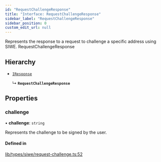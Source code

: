 ```yaml
---
id: "RequestChallengeResponse"
title: "Interface: RequestChallengeResponse"
sidebar_label: "RequestChallengeResponse"
sidebar_position: 0
custom_edit_url: null
---
```


Represents the response to a request to challenge a specific address using SIWE.
 RequestChallengeResponse

## Hierarchy

- [`IResponse`](IResponse.md)

  ↳ **`RequestChallengeResponse`**

## Properties

### challenge

• **challenge**: `string`

Represents the challenge to be signed by the user.

#### Defined in

[lib/types/siwe/request-challenge.ts:52](https://github.com/JustaName-id/JustaName-sdk/blob/24a962e/packages/@justaname.id/sdk/src/lib/types/siwe/request-challenge.ts#L52)

